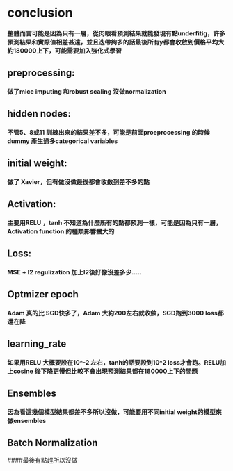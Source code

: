 # conclusion
#### 整體而言可能是因為只有一層，從肉眼看預測結果就能發現有點underfitig，許多預測結果和實際值相差甚遠，並且迭帶夠多的話最後所有y都會收斂到價格平均大約180000上下，可能需要加入強化式學習
## preprocessing:
#### 做了mice imputing 和robust scaling 沒做normalization
## hidden nodes:
#### 不管5、8或11 訓練出來的結果差不多，可能是前面proeprocessing 的時候 dummy 產生過多categorical variables
## initial weight:
#### 做了 Xavier，但有做沒做最後都會收斂到差不多的點
## Activation:
#### 主要用RELU ，tanh 不知道為什麼所有的點都預測一樣，可能是因為只有一層，Activation function 的種類影響蠻大的
## Loss:
#### MSE + l2 regulization 加上l2後好像沒差多少.....
## Optmizer epoch
#### Adam 真的比 SGD快多了，Adam 大約200左右就收斂，SGD跑到3000 loss都還在降
## learning_rate
#### 如果用RELU 大概要設在10^-2 左右，tanh的話要設到10^2 loss才會跑。RELU加上cosine 後下降更慢但比較不會出現預測結果都在180000上下的問題
## Ensembles
#### 因為看這幾個模型結果都差不多所以沒做，可能要用不同initial weight的模型來做ensembles
## Batch Normalization
####最後有點趕所以沒做
